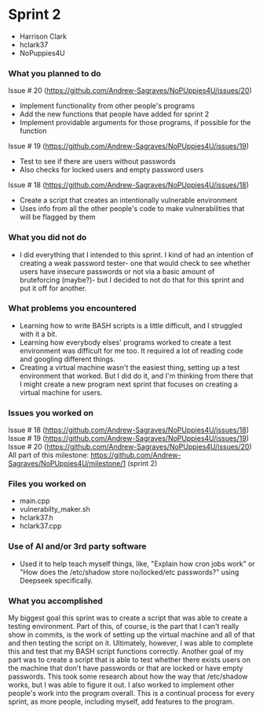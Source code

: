 # Sprint 2
- Harrison Clark
- hclark37
- NoPuppies4U

### What you planned to do
Issue # 20 (https://github.com/Andrew-Sagraves/NoPUppies4U/issues/20)
- Implement functionality from other people's programs
- Add the new functions that people have added for sprint 2
- Implement providable arguments for those programs, if possible for the function  

Issue # 19 (https://github.com/Andrew-Sagraves/NoPUppies4U/issues/19)
- Test to see if there are users without passwords
- Also checks for locked users and empty password users 

Issue # 18 (https://github.com/Andrew-Sagraves/NoPUppies4U/issues/18)
- Create a script that creates an intentionally vulnerable environment
- Uses info from all the other people's code to make vulnerabilities that will be flagged by them

### What you did not do
- I did everything that I intended to this sprint. I kind of had an intention of creating a weak password tester- one that would check to see whether users have insecure passwords or not via a basic amount of bruteforcing (maybe?)- but I decided to not do that for this sprint and put it off for another. 

### What problems you encountered
- Learning how to write BASH scripts is a little difficult, and I struggled with it a bit.
- Learning how everybody elses' programs worked to create a test environment was difficult for me too. It required a lot of reading code and googling different things.
- Creating a virtual machine wasn't the easiest thing, setting up a test environment that worked. But I did do it, and I'm thinking from there that I might create a new program next sprint that focuses on creating a virtual machine for users.
  
### Issues you worked on
Issue # 18 (https://github.com/Andrew-Sagraves/NoPUppies4U/issues/18)
Issue # 19 (https://github.com/Andrew-Sagraves/NoPUppies4U/issues/19)
Issue # 20 (https://github.com/Andrew-Sagraves/NoPUppies4U/issues/20)
All part of this milestone: https://github.com/Andrew-Sagraves/NoPUppies4U/milestone/1 (sprint 2)

### Files you worked on
- main.cpp
- vulnerabilty_maker.sh
- hclark37.h
- hclark37.cpp

### Use of AI and/or 3rd party software
- Used it to help teach myself things, like, "Explain how cron jobs work" or "How does the /etc/shadow store no/locked/etc passwords?" using Deepseek specifically.

### What you accomplished
My biggest goal this sprint was to create a script that was able to create a testing environment. Part of this, of course, is the part that I can't really show in commits, is the work of setting up the virtual machine and all of that and then testing the script on it. Ultimately, however, I was able to complete this and test that my BASH script functions correctly. 
Another goal of my part was to create a script that is able to test whether there exists users on the machine that don't have passwords or that are locked or have empty passwords. This took some research about how the way that /etc/shadow works, but I was able to figure it out. 
I also worked to implement other people's work into the program overall. This is a continual process for every sprint, as more people, including myself, add features to the program. 
